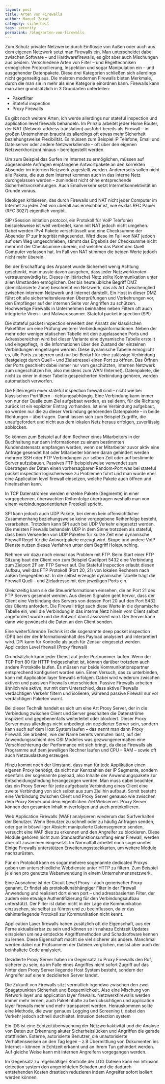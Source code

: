```yaml
---
layout: post
title: Arten von Firewalls
author: Manuel Zarat
category: sicherheit
tags: security
permalink: /blog/arten-von-firewalls
---
```


Zum Schutz privater Netzwerke durch Einflüsse von Außen oder auch aus dem eigenen Netzwerk setzt man Firewalls ein. Man unterscheidet dabei zwischen Software – und Hardwarefirewalls, es gibt aber auch Mischungen aus beidem. Verschiedene Arten von Filter – und Regeltechniken ermöglichen Protokollierung, Inspektion und sogar Manipulation ein – und ausgehender Datenpakete. Diese drei Kategorien schließen sich allerdings nicht gegenseitig aus. Die meisten modernen Firewalls bieten Merkmale, durch die man sie in mehr als eine Kategorie einordnen kann. Firewalls kann man aber grundsätzlich in 3 Grundarten unterteilen:

- Paketfilter
- Stateful inspection
- Proxy Firewalls

Es gibt noch weitere Arten, ich werde allerdings nur stateful inspection und application level firewalls behandeln. Im Prinzip arbeitet jeder Home Router, der NAT (Network address translation) ausführt bereits als Firewall – in großen Unternehmen braucht es allerdings oft etwas mehr Sicherheit beziehungsweise Flexibilität. Es müssen zum Beispiel IP Telefone, Email und Dateiserver oder andere Netzwerkdienste – oft über den eigenen Netzwerkhorizont hinaus – bereitgestellt werden.

Um zum Beispiel das Surfen im Internet zu ermöglichen, müssen auf abgesendete Anfragen empfangene Antwortpakete an den korrekten Absender im internen Netzwerk zugestellt werden. Andererseits sollen nicht alle Pakete, die aus dem Internet kommen auch in das interne Netz durchgelassen werden – zumindest nicht ohne entsprechende Sicherheitsvorkehrungen. Auch Emailverkehr setzt Internetkonnektivität im Grunde voraus.

Ideologen kritisieren, das durch Firewalls und NAT nicht jeder Computer im Internet zu jeder Zeit von überall aus erreichbar ist, wie es das RFC Papier (RFC 3027) eigentlich vorgibt.

SIP (Session initiation protocol, ein Protokoll für VoIP Telefonie) beispielsweise ist weit verbreitet, kann mit NAT jedoch nicht umgehen. Dabei werden IPv4 Pakete verschlüsselt und eine Checksumme der Absender IP zur Integrität mitgesendet. Wird diese im Fall von NAT jedoch auf dem Weg umgeschrieben, stimmt das Ergebnis der Checksumme nicht mehr mit der Checksumme überein, mit welcher das Paket den Quell Computer verlassen hat. Im Fall von NAT stimmen die beiden Werte jedoch nicht mehr überein.

Bei der Erschaffung des Arpanet wurde Sicherheit wenig Achtung geschenkt, man musste davon ausgehen, dass jeder Netzwerkknoten vertrauenswürdig ist. Dieses (militärische) Netz sollte Kommunikation unter allen Umständen ermöglichen. Der bis heute übliche Begriff DMZ (demilitarisierte Zone) beschreibt ein Netzwerk, das als Art Zwischenglied zwischen internem Netzwerk und Internet darstellt. Ein Host in dieser DMZ führt oft alle sicherheitsrelevanten Überprüfungen und Vorkehrungen vor, den Empfänger auf der internen Seite vor Angriffen zu schützen. Hochwertige Firewalls in Unternehmen beinhalten neben Filtern oft auch integrierte Viren – und Malwarescanner.
Stateful packet inspection (SPI)

Die stateful packet inspection erweitert den Ansatz der klassischen Paketfilter um eine Prüfung weiterer Verbindungsinformationen. Neben der mehr oder weniger statischen Tabelle mit den zugelassenen Ports und Adressbereichen wird bei dieser Variante eine dynamische Tabelle erstellt und eingepflegt, in die Informationen über den Zustand der einzelnen Verbindungen eingetragen werden. Diese dynamische Tabelle ermöglicht es, alle Ports zu sperren und nur bei Bedarf für eine zulässige Verbindung (festgelegt durch Quell – und Zieladresse) einen Port zu öffnen. Das Öffnen der Ports geschieht dabei immer nur vom geschützten, internen Netzwerk zum ungeschützen hin, also meistens zum WAN (Internet). Datenpakete, die nicht zu einer in dieser Tabelle gespeicherten Verbindung gehören, werden automatisch verworfen.

Die Filterregeln einer stateful inspection firewall sind – nicht wie bei klassischen Portfiltern – richtungsabhängig. Eine Verbindung kann immer von nur der Quelle zum Ziel aufgebaut werden, es sei denn, für die Richtung zurück ist ein expliziter Eintrag vorhanden. Ist eine Verbindung aufgebaut, so werden nur die zu dieser Verbindung gehörenden Datenpakete – in beide Richtungen  – übertragen. Damit lassen sich zum Beispiel Zugriffe, die unaufgefordert und nicht aus dem lokalen Netz heraus erfolgen, zuverlässig abblocken.

So können zum Beispiel auf dem Rechner eines Mitarbeiters in der Buchhaltung nur dann Informationen zu einem bestimmten Kundendatensatz empfangen werden, wenn der Mitarbeiter zuvor aktiv eine Anfrage gesendet hat oder Mitarbeiter können daran gehindert werden mehrere  SSH oder FTP Verbindungen zur selben Zeit oder auf bestimmte Server aufzubauen. Passives FTP beispielsweise verwendet zum übertragen der Daten einen vorhersagbaren Random-Port was bei stateful packet inspection logischerweise zu Problemen führt und man würde eher eine Application level firewall einsetzen, welche Pakete auch öffnen und hineinsehen kann.

In TCP Datenströmen werden einzelne Pakete (Segmente) in einer vorgegebenen, überwachten Reihenfolge übertragen weshalb man von einem verbindungsorientierten Protokoll spricht.

SPI kann jedoch auch UDP Pakete, bei denen kein offensichtlicher Zusammenhang beziehungsweise keine vorgegebene Reihenfolge besteht, verarbeiten. Trotzdem kann SPI auch bei UDP Verkehr eingesetzt werden. Die meisten Firewalls behandeln UDP in dem Sinne trotzdem als stateful, dass beim Versenden von UDP Paketen für kurze Zeit eine dynamische Firewall Regel für die Antwortpakete erzeugt wird. Skype und andere VoIP Dienste nutzen dieses Verfahren unter dem Begriff Holepunching.

Nehmen wir dazu noch einmal das Problem mit FTP. Beim Start einer FTP Sitzung baut der Client von zum Beispiel Quellport 5432 eine Verbindung zum Zielport 21′ am FTP Server auf. Die Stateful Inspection erlaubt diesen Aufbau, weil das FTP Protokoll (Port 20, 21) von lokalen Rechnern nach außen freigegeben ist. In die selbst erzeugte dynamische Tabelle trägt die Firewall Quell – und Zieladresse mit den jeweiligen Ports ein.

Gleichzeitig kann sie die Steuerinformationen einsehen, die an Port 21 des FTP Servers gesendet werden. Aus diesen Signalen geht hervor, dass der Client eine Verbindung des Servers von dessen Port 20 auf den Port 5432 des Clients anfordert. Die Firewall trägt auch diese Werte in die dynamische Tabelle ein, weil die Verbindung in das interne Netz hinein vom Client selbst angefordert wurde und die Antwort damit assoziiert wird. Der Server kann dann wie gewünscht die Daten an den Client senden.

Eine weiterführende Technik ist die sogenannte deep packet inspection (DPI) bei der der Informationsinhalt des Payload analysiert und interpretiert wird. DPI kann für Kontrolle als auch für Zensur eingesetzt werden.
Application Level firewall (Proxy firewall)

Grundsätzlich kann jeder Dienst auf jeder Portnummer laufen. Wenn der TCP Port 80 für HTTP freigeschaltet ist, können darüber trotzdem auch andere Protokolle laufen. Es müssen nur beide Kommunikationspartner entsprechend konfiguriert worden sein. Einen Versuch, das zu unterbinden, kann mit Application layer firewalls erfolgen. Dabei wird wiederum zwischen aktiven und passiven Firewalls unterschieden. Passive Firewalls arbeiten ähnlich wie aktive, nur mit dem Unterschied, dass aktive Firewalls verdächtigen Verkehr filtern und isolieren, während passive Firewall nur vor verdächtigen Paketen warnt.

Bei dieser Technik handelt es sich um eine Art Proxy Server, der in die Verbindung zwischen Client und Server geschalten die Datenströme inspiziert und  gegebenenfalls weiterleitet oder blockiert. Dieser Proxy Server muss allerdings nicht unbedingt ein dezidierter Server sein, sondern kann auch auf dem Host System laufen – das nennt man dann Proxy Firewall. Sie arbeiten, wie der Name bereits vermuten lässt, auf der Anwendungsschicht des OSI Modelles was gezwungenermaßen eine Verschlechterung der Performance mit sich bringt, da diese Firewalls als Programme auf dem jeweiligen Rechner laufen und CPU – RAM – sowie oft auch Netzauslastung erzeugen.

Hinzu kommt noch der Umstand, dass man für jede Applikation einen eigenen Proxy benötigt, da nicht nur Kennzahlen der IP Segmente, sondern ebenfalls der sogenannte payload, also Inhalte der Anwendungspakete zur Entscheidungsfindung herangezogen werden. Man muss dabei beachten, das ein Proxy Server für jede aufgebaute Verbindung eines Client eine zweite Verbindung von sich selbst aus zum Ziel hin aufbaut. Somit besteht eine Verbindung zwischen Client und Proxy Server genauso wie zwischen dem Proxy Server und dem eigentlichen Ziel Webserver. Proxy Server können den gesamten Inhalt mitverfolgen und auch protokollieren.

Web Application Firewalls (WAF) analysieren wiederum das Surfverhalten der Benutzer. Wenn Benutzer zu schnell oder zu häufig Anfragen senden, oder gar in böswilliger Absicht manipulierte Datensegmente senden, versucht eine WAF dies zu erkennen und den Angreifer zu blockieren. Diese Module gehören nicht zum Standardfunktionsumfang einer Firewall, werden aber oft zusammen eingesetzt. Im Normalfall arbeitet noch sogenanntes  Einige Firewalls unterstützen Erweiterungssteckkarten, um weitere Module nachzurüsten.

Für ein Protokoll kann es sogar mehrere sogenannte dedicated Proxys geben um unterschiedliche Webdienste unter HTTP zu filtern. Zum Beispiel je einen pro genutzte Webanwendung in einem Unternehmensnetzwerk.

Eine Ausnahme ist der Circuit Level Proxy – auch generischer Proxy genannt. Er findet als protokollunabhängiger Filter in der Firewall Anwendung und realisiert dort einen port – und adressbasierten Filter, der zudem eine etwaige Authentifizierung für den Verbindungsaufbau unterstützt. Der Filter ist dabei nicht in der Lage die Kommunikation einzusehen, sie selbst zu führen und zu beeinflussen, da er das dahinterliegende Protokoll zur Kommunikation nicht kennt.

Application Layer firewalls haben zusätzlich oft die Eigenschaft, aus der Ferne aktualisierbar zu sein und können so in nahezu Echtzeit Updates einspielen um neu entdeckte Angriffsmethoden und Schadsoftware kennen zu lernen. Diese Eigenschaft macht sie viel sicherer als andere. Manchmal werden dabei nur Prüfsummen der Dateien verglichen, meisst aber auch der beinhaltete Code analysiert.

Dezidierte Proxy Server haben im Gegensatz zu Proxy Firewalls den Ruf, sicherer zu sein, da im Falle eines Angriffes nicht sofort Zugriff auf das hinter dem Proxy Server liegende Host System besteht, sondern der Angreifer auf einem dezidierten Server landet.

Die Zukunft von Firewalls sitzt vermutlich irgendwo zwischen den zwei Spagatpunkten Sicherheit und Bequemlichkeit. Also eine Mischung von Network layer und application layer firewalls. Netzwerkfirewalls werden immer mehr lernen, auch Paketinhalte zu berücksichtigen und application layer firewalls mehr und mehr transparent werden. Herauskommen sollte eine Methode, die zwar genaues Logging und Screening t, dabei den Verkehr jedoch schnell durchleitet.
Intrusion detection system

Ein IDS ist eine Echtzeitüberwachung der Netzwerkaktivität und die Analyse von Daten zur Erkennung akuter Sicherheitslücken und Angriffen die gerade stattfinden. Externe, autorisierte Benutzer, die unautorisierte Verhaltensweisen an den Tag legen – z.B Übermittlung von Dokumenten ins Internet – können in Echtzeit erkannt und an Ihrem Tun gehindert werden. Auf gleiche Weise kann mit internen Angreifern vorgegangen werden.

Im Gegensatz zu regelmäßiger Kontrolle der LOG Dateien kann ein Intrusion detection system den angerichteten Schaden und die dadurch entstehenden Kosten drastisch reduzieren indem Angreifer sofort isoliert werden können.
